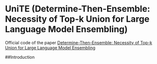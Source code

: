 # UniTE (Determine-Then-Ensemble: Necessity of Top-k Union for Large Language Model Ensembling)

Official code of the paper [Determine-Then-Ensemble: Necessity of Top-k Union for Large Language Model Ensembling](https://arxiv.org/abs/2410.03777)

##Introduction
